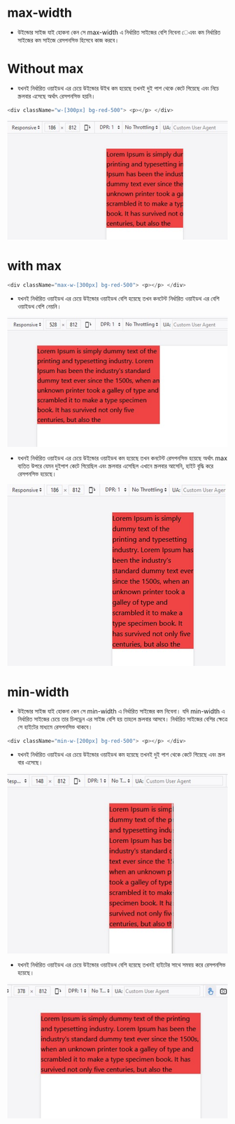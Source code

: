 # max-width
- উইন্ডোর সাইজ যাই হোকনা কেন সে max-width এ নির্ধারিত সাইজের বেশি নিবেনা েএবং কম নির্ধারিত সাইজের কম সাইজে রেসপনসিভ হিসেবে কাজ করবে।
# Without max
- যখনই নির্ধারিত ওয়াইডথ এর চেয়ে উইন্ডোর উইথ কম হয়েছে তখনই ‍দুই পাশ থেকে কেটে গিয়েছে এবং নিচে স্ক্রলবার এসেছে অর্থাৎ রেসপনসিভ হয়নি। 
```js
<div className="w-[300px] bg-red-500"> <p></p> </div>
```
<img src='./images/sz-6.jpg'>

# with max
```js
<div className="max-w-[300px] bg-red-500"> <p></p> </div>
```
- যখনই নির্ধারিত ওয়াইডথ এর চেয়ে উইন্ডোর ওয়াইডথ বেশি হয়েছে তখন কনটেন্ট নির্ধারিত ওয়াইডথ এর বেশি ওয়াইডথ বেশি নেয়নি।
<img src='./images/sz-4.jpg'>

- যখনই নির্ধারিত ওয়াইডথ এর চেয়ে উইন্ডোর ওয়াইডথ কম হয়েছে তখন কনটেন্ট রেসপনসিভ হয়েছে অর্থাৎ max ব্যতিত উপরে যেমন দুইপাশ  কেটে গিয়েছিল এবং স্ক্রলবার এসেছিল এখানে স্ক্রলবার আসেনি, হাইট বৃদ্ধি করে রেসপনসিভ হয়েছে। 

<img src='./images/sz-5.jpg'>

# min-width
- উইন্ডোর সাইজ যাই হোকনা কেন সে min-width এ নির্ধারিত সাইজের কম নিবেনা। যদি min-width এ নির্ধারিত সাইজের চেয়ে তার চিলড্রেন এর সাইজ বেশি হয় তাহলে স্ক্রলবার আসবে। নির্ধারিত সাইজের বেশির ক্ষেত্রে সে হাইটের মাধ্যমে রেসপনসিভ থাকবে।

```js
<div className="min-w-[200px] bg-red-500"> <p></p> </div>
```
- যখনই নির্ধারিত ওয়াইডথ এর চেয়ে উইন্ডোর ওয়াইডথ কম হয়েছে তখনই দুই পাশ থেকে কেটে গিয়েছে এবং স্ক্রল বার এসেছে। 
<img src='./images/sz-7.jpg'>

- যখনই নির্ধারিত ওয়াইডথ এর চেয়ে উইন্ডোর ওয়াইডথ বেশি হয়েছে তখনই হাইটের সাথে সমন্বয় করে রেসপনসিভ হয়েছে।
<img src='./images/sz-8.jpg'>